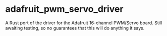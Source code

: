 # adafruit_pwm_servo_driver
A Rust port of the driver for the Adafruit 16-channel PWM/Servo board.
Still awaiting testing, so no guarantees that this will do anything it says.
